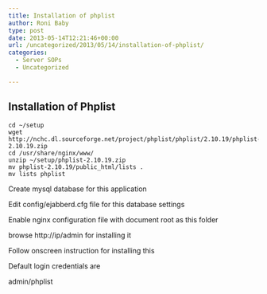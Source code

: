 ```yaml
---
title: Installation of phplist
author: Roni Baby
type: post
date: 2013-05-14T12:21:46+00:00
url: /uncategorized/2013/05/14/installation-of-phplist/
categories:
  - Server SOPs
  - Uncategorized

---
```

## Installation of Phplist

    cd ~/setup
    wget http://nchc.dl.sourceforge.net/project/phplist/phplist/2.10.19/phplist-2.10.19.zip
    cd /usr/share/nginx/www/
    unzip ~/setup/phplist-2.10.19.zip
    mv phplist-2.10.19/public_html/lists .
    mv lists phplist
     

Create mysql database for this application

Edit config/ejabberd.cfg file for this database settings

Enable nginx configuration file with document root as this folder

browse http://ip/admin for installing it

Follow onscreen instruction for installing this

Default login credentials are

admin/phplist